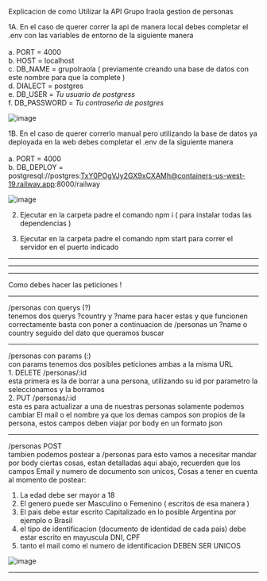 Explicacion de como Utilizar la API Grupo Iraola gestion de personas <br />

1A.  En el caso de querer correr la api de manera local debes completar el .env con las variables de entorno de la siguiente manera <br /> <br />
    a. PORT = 4000 <br /> 
    b. HOST = localhost <br />
    c. DB_NAME = grupoIraola ( previamente creando una base de datos con este nombre para que la complete ) <br />
    d. DIALECT = postgres <br />
    e. DB_USER = *Tu usuario de postgress* <br />
    f. DB_PASSWORD = *Tu contraseña de postgres* <br />


![image](https://user-images.githubusercontent.com/90066344/210846396-b630a198-1d88-4280-8281-36e5755c93d1.png) <br /> 


1B. En el caso de querer correrlo manual pero utilizando la base de datos ya deployada en la web debes completar el .env de la siguiente manera <br /> <br />
    a. PORT = 4000 <br />
    b. DB_DEPLOY = postgresql://postgres:TxY0POgVJy2GX9xCXAMh@containers-us-west-19.railway.app:8000/railway <br />
    

![image](https://user-images.githubusercontent.com/90066344/210847535-f0ce069f-f713-4f17-9e82-9a18b9c7110b.png) <br />

2. Ejecutar en la carpeta padre el comando npm i ( para instalar todas las dependencias ) <br /> 

3. Ejecutar en la carpeta padre el comando npm start para correr el servidor en el puerto indicado

<hr />
<hr />
<hr />

Como debes hacer las peticiones ! <br /> 

<hr />

/personas con querys (?)<br /> 
tenemos dos querys ?country y ?name para hacer estas y que funcionen correctamente basta con poner a continuacion de /personas un ?name o country seguido del dato que queramos buscar

<hr />

/personas con params (:)<br /> 
con params tenemos dos posibles peticiones ambas a la misma URL<br /> 
    1. DELETE /personas/:id<br /> 
    esta primera es la de borrar a una persona, utilizando su id por parametro la seleccionamos y la borramos<br /> 
    2. PUT /personas/:id<br /> 
    esta es para actualizar a una de nuestras personas solamente podemos cambiar El mail o el nombre ya que los demas campos son propios de la persona, estos campos deben viajar por body en un formato json

<hr />

/personas POST <br /> 
tambien podemos postear a /personas para esto vamos a necesitar mandar por body ciertas cosas, estan detalladas aqui abajo, recuerden que los campos Email y numero de documento son unicos, Cosas a tener en cuenta al momento de postear:<br/>
1. La edad debe ser mayor a 18<br/>
2. El genero puede ser Masculino o Femenino ( escritos de esa manera )<br/>
3. El pais debe estar escrito Capitalizado en lo posible Argentina por ejemplo o Brasil<br/>
4. el tipo de identificacion (documento de identidad de cada pais) debe estar escrito en mayuscula DNI, CPF<br/>
5. tanto el mail como el numero de identificacion DEBEN SER UNICOS


![image](https://user-images.githubusercontent.com/90066344/210855967-6b9e802f-b5db-4b53-840f-5b5512619ce9.png)


<hr />
